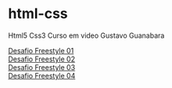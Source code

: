 # html-css
 Html5 Css3 Curso em video Gustavo Guanabara

<a href="https://brennape.github.io/html-css/desafios/desafio-freestyle/" target="_blank">Desafio Freestyle 01</a> <br>
<a href="https://brennape.github.io/html-css/desafios/desafio-freestyle2/" target="_blank">Desafio Freestyle 02</a> <br>
<a href="https://brennape.github.io/html-css/desafios/desafio-freestyle3/" target="_blank">Desafio Freestyle 03</a> <br>
<a href="https://brennape.github.io/html-css/desafios/desafio-freestyle4/" target="_blank">Desafio Freestyle 04</a>